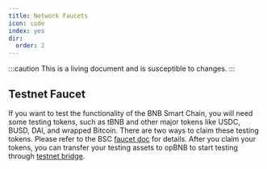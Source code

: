 ```yaml
---
title: Network Faucets
icon: code
index: yes
dir:
  order: 2
---
```



:::caution 
This is a living document and is susceptible to changes. 
:::

## Testnet Faucet

If you want to test the functionality of the BNB Smart Chain, you will need some testing tokens, such as tBNB and other major tokens like USDC, BUSD, DAI, and wrapped Bitcoin. There are two ways to claim these testing tokens. 
Please refer to the BSC [faucet doc](https://docs.bnbchain.org/docs/bsc-faucet) for details. After you claim your tokens, you can transfer your testing assets to opBNB to start testing through [testnet bridge](https://opbnb-testnet-bridge.bnbchain.org).

